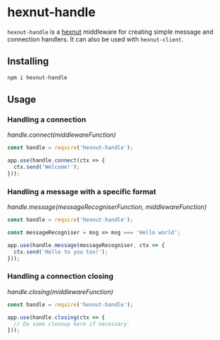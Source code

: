 # hexnut-handle

`hexnut-handle` is a <a href="https://github.com/francisrstokes/hexnut">hexnut</a> middleware for creating simple message and connection handlers. It can also be used with `hexnut-client`.

## Installing

```bash
npm i hexnut-handle
```

## Usage

### Handling a connection

*handle.connect(middlewareFunction)*

```javascript
const handle = require('hexnut-handle');

app.use(handle.connect(ctx => {
  ctx.send('Welcome!');
}));
```

### Handling a message with a specific format

*handle.message(messageRecogniserFunction, middlewareFunction)*

```javascript
const handle = require('hexnut-handle');

const messageRecogniser = msg => msg === 'Hello world';

app.use(handle.message(messageRecogniser, ctx => {
  ctx.send('Hello to you too!');
}));
```
### Handling a connection closing

*handle.closing(middlewareFunction)*

```javascript
const handle = require('hexnut-handle');

app.use(handle.closing(ctx => {
  // Do some cleanup here if necessary.
}));
```
